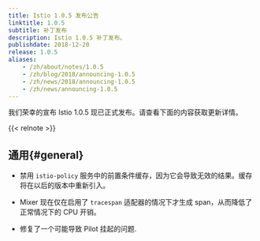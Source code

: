 ```yaml
---
title: Istio 1.0.5 发布公告
linktitle: 1.0.5
subtitle: 补丁发布
description: Istio 1.0.5 补丁发布。
publishdate: 2018-12-20
release: 1.0.5
aliases:
    - /zh/about/notes/1.0.5
    - /zh/blog/2018/announcing-1.0.5
    - /zh/news/2018/announcing-1.0.5
    - /zh/news/announcing-1.0.5
---
```


我们荣幸的宣布 Istio 1.0.5 现已正式发布。请查看下面的内容获取更新详情。

{{< relnote >}}

## 通用{#general}

- 禁用 `istio-policy` 服务中的前置条件缓存，因为它会导致无效的结果。缓存将在以后的版本中重新引入。

- Mixer 现在仅在启用了 `tracespan` 适配器的情况下才生成 span，从而降低了正常情况下的 CPU 开销。

- 修复了一个可能导致 Pilot 挂起的问题.
